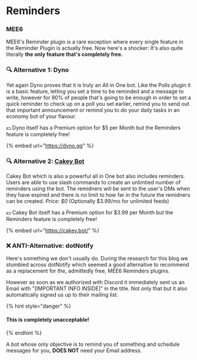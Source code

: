 # Reminders

### MEE6

MEE6's Reminder plugin is a rare exception where every single feature in the Reminder Plugin is actually free. Now here's a shocker: It's also quite literally **the only feature that's completely free.**

### 🔍 Alternative 1: Dyno

Yet again Dyno proves that it is truly an All in One bot. Like the Polls plugin it is a basic feature, letting you set a time to be reminded and a message to write, however for 90% of people that's going to be enough in order to set a quick reminder to check up on a poll you set earlier, remind you to send out that important announcement or remind you to do your daily tasks in an economy bot of your flavour.

💵 Dyno itself has a Premium option for $5 per Month but the Reminders feature is completely free!

{% embed url="https://dyno.gg" %}

### 🔍 Alternative 2: [Cakey Bot](https://cakey.bot/)

Cakey Bot which is also a powerful all in One bot also includes reminders. Users are able to use slash commands to create an unlimtied number of reminders using the bot. The remidners will be sent to the user's DMs when they have expired and there is no limit to how far in the future the remidners can be created.
_Price: $0_ (Optionally $3.99/mo for unlimited feeds)

💵 Cakey Bot itself has a Premium option for $3.99 per Month but the Reminders feature is completely free!

{% embed url="https://cakey.bot/" %}

### ❌ ANTI-Alternative: dotNotify

Here's something we don't usually do. During the research for this blog we stumbled across dotNotify which seemed a good alternative to recommend as a replacement for the, admittedly free, MEE6 Reminders plugins.

However as soon as we authorized with Discord it immediately sent us an Email with "\[IMPORTANT INFO INSIDE]" in the title. Not only that but it also automatically signed us up to their mailing list.

{% hint style="danger" %}

#### This is completely unacceptable!
{% endhint %}

A bot whose only objective is to remind you of something and schedule messages for you, **DOES NOT** need your Email address.&#x20;
